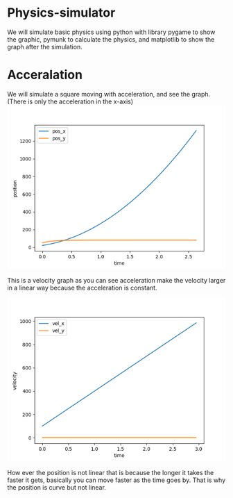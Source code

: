 # Physics-simulator
We will simulate basic physics using python with library pygame to show the graphic, pymunk to calculate the physics, and matplotlib to show the graph after the simulation.

# Acceralation
We will simulate a square moving with acceleration, and see the graph. (There is only the acceleration in the x-axis)
![alt text](https://github.com/SSS-BBB/Physics-simulator/blob/main/position%20with%20acceleration.png)

This is a velocity graph as you can see acceleration make the velocity larger in a linear way because the acceleration is constant.

![alt text](https://github.com/SSS-BBB/Physics-simulator/blob/main/velocity%20with%20acceleration.png)

How ever the position is not linear that is because the longer it takes the faster it gets, basically you can move faster as the time goes by. That is why the position is curve but not linear.
